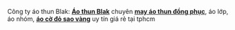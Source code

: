 Công ty áo thun Blak:
<a href="http://aothunblak.vn/" rel="dofollow"><strong>Áo thun Blak</strong></a> chuyên <a href="http://www.mayaothundongphuc.net/" rel="dofollow"><strong>may áo thun đồng phục</strong></a>, áo lớp, áo nhóm, <a href="http://www.aocodosaovang.com/" rel="dofollow"><strong>áo cờ đỏ sao vàng</strong></a> uy tín giá rẻ tại tphcm
